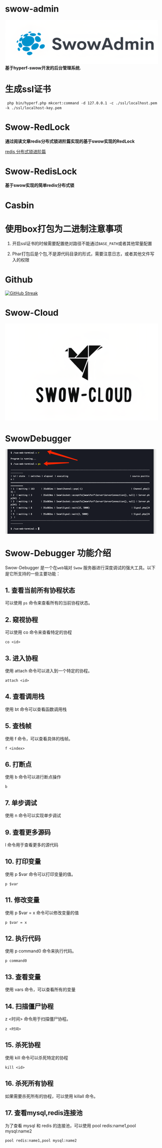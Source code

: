 
# swow-admin
![](resource/swow-admin.png)
**基于hyperf-swow开发的后台管理系统.**

# 生成ssl证书

```shell
 php bin/hyperf.php mkcert:command -d 127.0.0.1 -c ./ssl/localhost.pem -k ./ssl/localhost-key.pem

```

# Swow-RedLock

**通过阅读文章redis分布式锁进阶篇实现的基于swow实现的RedLock**

[redis 分布式锁进阶篇](https://mp.weixin.qq.com/s/3zuATaua6avMuGPjYEDUdQ)

# Swow-RedisLock

**基于swow实现的简单redis分布式锁**

# Casbin

# 使用box打包为二进制注意事项

1. 开启ssl证书的时候需要配置绝对路径不能通过`BASE_PATH`或者其他常量配置

2. Phar打包后是个包,不是源代码目录的形式，需要注意日志，或者其他文件写入的权限

# Github
[![GitHub Streak](https://streak-stats.demolab.com?user=AuroraYolo&theme=transparent)](https://git.io/streak-stats)

# Swow-Cloud
![](resource/swow-cloud.png)

# SwowDebugger
![img.png](img.png)

# Swow-Debugger 功能介绍

Swow-Debugger 是一个在`web`端对 `Swow` 服务器进行深度调试的强大工具。以下是它所支持的一些主要功能：

## 1. 查看当前所有协程状态

可以使用 `ps` 命令来查看所有的当前协程状态。

## 2. 窥视协程

可以使用 co <id> 命令来查看特定的协程
```shell
co <id>
```

## 3. 进入协程
使用 attach <id> 命令可以进入到一个特定的协程。

```shell
attach <id>
```

## 4. 查看调用栈
使用 bt 命令可以查看函数调用栈

## 5. 查栈帧
使用 f <index> 命令，可以查看具体的栈帧。
```shell
f <index>
```
## 6. 打断点
使用 b 命令可以进行断点操作
```shell
b
```
## 7. 单步调试
使用 n 命令可以实现单步调试

## 9. 查看更多源码
l 命令用于查看更多的源代码

## 10. 打印变量
使用 p $var 命令可以打印变量的值。
```shell
p $var
```

## 11. 修改变量
使用 p $var = x 命令可以修改变量的值
```shell
p $var = x
```

## 12. 执行代码
使用 p command0 命令来执行代码。
```shell
p command0
```

## 13. 查看变量
使用 vars 命令，可以查看所有的变量

## 14. 扫描僵尸协程
z <时间> 命令用于扫描僵尸协程。
```shell
z <时间>
```

## 15. 杀死协程
使用 kill <id> 命令可以杀死特定的协程
```shell
kill <id>
```

## 16. 杀死所有协程
如果需要杀死所有的协程，可以使用 killall 命令。

## 17. 查看mysql,redis连接池
为了查看 mysql 和 redis 的连接池，可以使用 pool redis:name1,pool mysql:name2 
```shell
pool redis:name1,pool mysql:name2
```




